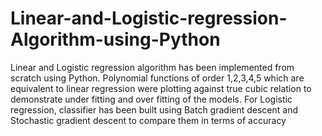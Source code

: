 # Linear-and-Logistic-regression-Algorithm-using-Python
Linear and Logistic regression algorithm has been implemented from scratch using Python. Polynomial functions of order 1,2,3,4,5 which are equivalent to linear regression were plotting against true cubic relation to demonstrate under fitting and over fitting of the models. For Logistic regression, classifier has been built using Batch gradient descent and Stochastic gradient descent to compare them in terms of accuracy
